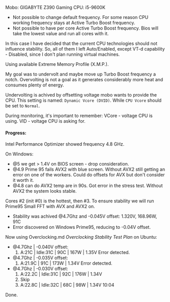 Mobo: GIGABYTE Z390 Gaming 
CPU: i5-9600K

* Not possible to change default frequency. For some reason CPU working frequency
    stays at Active Turbo Boost frequency.
* Not possible to have per core Active Turbo Boost frequency. 
    Bios will take the lowest value and run all cores with it.

In this case I have decided that the current CPU technologies should not influence 
stability. So, all of them I left Auto/Enabled, except VT-d capability - Disabled,
since I don't plan running virtual machines.

Using available Extreme Memory Profile (X.M.P.).

My goal was to undervolt and maybe move up Turbo Boost frequency a notch. 
Overvolting is not a goal as it generates considerably more heat and consumes plenty of energy. 

Undervolting is achived by offsetting voltage mobo wants to provide the CPU.
This setting is named: `Dynamic Vcore (DVID)`. While `CPU Vcore` should be set to `Normal`.

During monitoring, it's important to remember:
VCore - voltage CPU is using.
VID - voltage CPU is asking for.

#### Progress:

Intel Performance Optimizer showed frequency 4.8 GHz.

On Windows:
* @5 we get > 1.4V on BIOS screen - drop consideration.  
* @4.9 Prime 95 fails AVX2 with blue screen. 
    Without AVX2 still getting an error on one of the workers.
    Could do offsets for AVX but don't consider it worth it.
* @4.8 can do AVX2 temp are in 90s. 
    Got error in the stress test. Without AVX2 the system looks stable.

Cores #2 (init #0) is the hottest, then #3.
To ensure stability we will run Prime95 Small FFT with AVX and AVX2 on.

* Stability was achived @4.7Ghz and -0.045V offset: 1.320V, 168.96W, 91C
* Error discovered on Windows Prime95, reducing to -0.04V offset.

Now using Overclocking.md *Overclocking Stability Test Plan* on Ubuntu:
* @4.7Ghz | -0.040V offset: 
  1. A:21C | Idle:31C | 90C | 167W | 1.35V
  Error detected.
* @4.7Ghz | -0.035V offset: 
  1. A:21.9C | 91C  | 173W | 1.34V
  Error detected.
* @4.7Ghz | -0.030V offset: 
  1. A:22.2C | Idle:31C | 92C | 176W | 1.34V
  2. Skip
  3. A:22.8C | Idle:32C | 68C | 98W | 1.34V  10:04

Done.